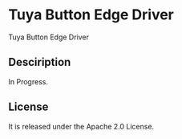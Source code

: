 # Tuya Button Edge Driver
Tuya Button Edge Driver

## Desciription
In Progress.

## License
It is released under the Apache 2.0 License.